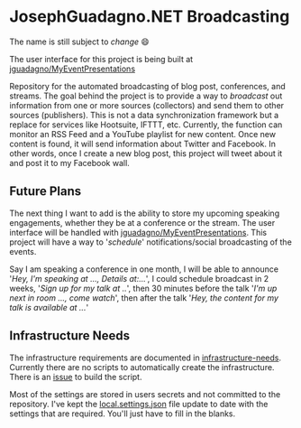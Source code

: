 # JosephGuadagno.NET Broadcasting

The name is still subject to *change* :smile:

The user interface for this project is being built at [jguadagno/MyEventPresentations](https://github.com/jguadagno/MyEventPresentations)

Repository for the automated broadcasting of blog post, conferences, and streams. The goal behind the project is to provide a way to *broadcast* out information from one or more sources (collectors) and send them to other sources (publishers).  This is not a data synchronization framework but a replace for services like Hootsuite, IFTTT, etc.  Currently, the function can monitor an RSS Feed and a YouTube playlist for new content.  Once new content is found, it will send information about Twitter and Facebook.  In other words, once I create a new blog post, this project will tweet about it and post it to my Facebook wall. 

## Future Plans

The next thing I want to add is the ability to store my upcoming speaking engagements, whether they be at a conference or the stream. The user interface will be handled with [jguadagno/MyEventPresentations](https://github.com/jguadagno/MyEventPresentations).  This project will have a way to '*schedule*' notifications/social broadcasting of the events.

Say I am speaking a conference in one month, I will be able to announce '*Hey, I'm speaking at ..., Details at:...*', I could schedule broadcast in 2 weeks, '*Sign up for my talk at ..*', then 30 minutes before the talk '*I'm up next in room ..., come watch*', then after the talk '*Hey, the content for my talk is available at ...*'  

## Infrastructure Needs

The infrastructure requirements are documented in [infrastructure-needs](infrastructure-needs.md). Currently there are no scripts to automatically create the infrastructure.  There is an [issue](#16) to build the script.

Most of the settings are stored in users secrets and not committed to the repository.  I've kept the [local.settings.json](src/JosephGuadagno.Broadcasting.Functions/local.settings.json) file update to date with the settings that are required.  You'll just have to fill in the blanks. 

